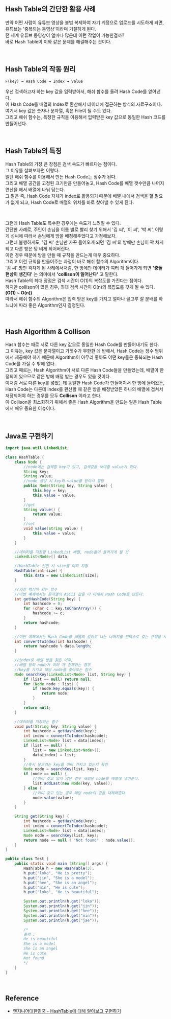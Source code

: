 ## Hash Table의 간단한 활용 사례

만약 어떤 사람이 유튜브 영상을 불법 복제하여 자기 계정으로 업로드를 시도하게 되면, 유튜브는 '중복되는 동영상'이라며 거절하게 된다.  
전 세계 유튜브 동영상이 얼마나 많은데 이런 작업이 가능한걸까?  
바로 Hash Table이 이와 같은 문제를 해결해주는 것이다.

</br>

## Hash Table의 작동 원리

```
F(key) → Hash Code → Index → Value
```

우선 검색하고자 하는 key 값을 입력받아서, 해쉬 함수를 돌려 Hash Code를 얻어낸다.  
이 Hash Code를 배열의 Index로 환산해서 데이터에 접근하는 방식의 자료구조이다.  
여기서 key 값은 숫자나 문자열, 혹은 File이 될 수도 있다.  
그리고 해쉬 함수는, 특정한 규칙을 이용해서 입력받은 key 값으로 동일한 Hash 코드를 만들어낸다.

</br>

## Hash Table의 특징

Hash Table의 가장 큰 장점은 검색 속도가 빠르다는 점이다.  
그 이유를 살펴보자면 이렇다.  
일단 해쉬 함수를 이용해서 만든 Hash Code는 정수가 된다.  
그리고 배열 공간을 고정된 크기만큼 만들어놓고, Hash Code를 배열 갯수만큼 나머지 연산을 해서 배열에 나눠 담는다.  
그 말은 즉, Hash Code 자체가 index로 활용되기 때문에 배열 내에서 검색을 할 필요가 없게 되고, Hash Code로 배열의 위치를 바로 찾아낼 수 있게 된다.

</br>

그런데 Hash Table도 특수한 경우에는 속도가 느려질 수 있다.  
간단한 사례로, 주인이 손님을 이름 별로 빨리 찾기 위해서 '김 씨', '이 씨', '박 씨', 이렇게 성씨에 따라서 손님에게 방을 배정해주었다고 가정해보자.  
그런데 불행하게도, '김 씨' 손님만 자꾸 들어오게 되면 '김 씨'의 방에만 손님이 꽉 차게 되고 다른 방은 텅 비게 되어버린다.  
이런 경우 때문에 방을 만들 때 규칙을 만드는게 매우 중요하다.  
그리고 이런 규칙을 만들어주는 과정이 바로 해쉬 함수의 Algorithm이다.  
'김 씨' 방만 꽉차게 된 사례에서처럼, 한 방에만 데이터가 여러 개 들어가게 되면 **'충돌 현상이 생긴다'** 는 의미에서 **'collison이 일어난다'** 고 말한다.  
Hash Table의 최대 장점은 검색 시간이 O(1)의 복잡도를 가진다는 점이다.  
하지만 collison이 많은 경우, 최대 검색 시간이 O(n)의 복잡도를 갖게 될 수 있다. **(O(1) ~ O(n))**  
따라서 해쉬 함수의 Algorithm은 입력 받은 key를 가지고 얼마나 골고루 잘 분배를 하느냐에 따라 좋은 Algorithm인지 결정된다.

</br>

## Hash Algorithm & Collison

Hash 함수는 때로 서로 다른 key 값으로 동일한 Hash Code를 만들어내기도 한다.  
그 이유는, key 값은 문자열이고 가짓수가 무한한 데 반해서, Hash Code는 정수 범위에서 제공해야 하기 때문에 Algorithm이 아무리 좋아도 어떤 key들은 중복되는 Hash Code를 가질 수 밖에 없다.  
그리고 때로는, Hash Algorithm이 서로 다른 Hash Code들을 만들었는데, 배열이 한정되어 있으므로 같은 방에 배정 받는 경우도 있을 것이다.  
이처럼 서로 다른 key를 넣었는데 동일한 Hash Code가 만들어져서 한 방에 들어왔든, Hash Code는 다른데 index를 환산할 때 같은 방을 배정받았든 하나의 배열에 겹쳐서 저장되어야 하는 경우를 모두 **Collison** 이라고 한다.  
이 Collison을 최소화하기 위해서 좋은 Hash Algorithm을 만드는 일은 Hash Table에서 매우 중요한 이슈이다.

</br>

## Java로 구현하기

```java
import java.util.LinkedList;

class HashTable {
    class Node {
        //node에는 검색할 key가 있고, 검색값을 보여줄 value가 있다.
        String key;
        String value;
        //node 생성 시 key와 value를 받아서 할당
        public Node(String key, String value) {
            this.key = key;
            this.value = value;
        }
        //get
        String value() {
            return value;
        }
        //set
        void value(String value) {
            this.value = value;
        }
    }

    //데이터를 저장할 LinkedList 배열, node들이 들어가게 될 것
    LinkedList<Node>[] data;

    //HashTable 선언 시 size를 미리 지정
    HashTable(int size) {
        this.data = new LinkedList[size];
    }

    //가장 핵심이 되는 함수
    //이번 예제에서는 문자열의 ASCII 값을 다 더해서 Hash Code를 만든다.
    int getHashCode(String key) {
        int hashcode = 0;
        for (char c : key.toCharArray()) {
            hashcode += c;
        }
        return hashcode;
    }

    //이번 예제에서는 Hash Code를 배열의 길이로 나눈 나머지를 인덱스로 갖는 규칙을 세운다.
    int convertToIndex(int hashcode) {
        return hashcode % data.length;
    }

    //index로 배열 방을 찾은 이후,
    //배열 방의 node가 여러 개 존재하는 경우
    //key를 가지고 해당 node를 찾아오는 함수
    Node searchKey(LinkedList<Node> list, String key) {
        if (list == null) return null;
        for (Node node : list) {
            if (node.key.equals(key)) {
                return node;
            }
        }
        return null;
    }

    //데이터를 저장하는 함수
    void put(String key, String value) {
        int hashcode = getHashCode(key);
        int index = convertToIndex(hashcode);
        LinkedList<Node> list = data[index];
        if (list == null) {
            list = new LinkedList<Node>();
            data[index] = list;
        }
        //혹시 넣으려는 key를 이미 가지고 있는지 확인
        Node node = searchKey(list, key);
        if (node == null) {
            //이미 갖고 있지 않은 경우 새로운 node를 배열에 넣어준다.
            list.addLast(new Node(key, value));
        } else {
            //이미 갖고 있는 경우 해당 node의 값을 대체해준다.
            node.value(value);
        }
    }

    String get(String key) {
        int hashcode = getHashCode(key);
        int index = convertToIndex(hashcode);
        LinkedList<Node> list = data[index];
        Node node = searchKey(list, key);
        return node == null ? "Not found" : node.value();
    }
}

public class Test {
    public static void main (String[] args) {
        HashTable h = new HashTable(3);
        h.put("loko", "He is pretty");
        h.put("jin", "She is a model");
        h.put("hee", "She is an angel");
        h.put("min", "He is cute");
        h.put("loko", "He is beautiful");

        System.out.println(h.get("loko"));
        System.out.println(h.get("jin"));
        System.out.println(h.get("hee"));
        System.out.println(h.get("min"));
        System.out.println(h.get("jae"));

        /*
        출력 :
        He is beautiful
        She is a model
        She is an angel
        He is cute
        Not found
        */
    }
}
```

</br>

## Reference

- [엔지니어대한민국 - HashTable에 대해 알아보고 구현하기](https://www.youtube.com/watch?v=Vi0hauJemxA&ab_channel=%EC%97%94%EC%A7%80%EB%8B%88%EC%96%B4%EB%8C%80%ED%95%9C%EB%AF%BC%EA%B5%AD)
